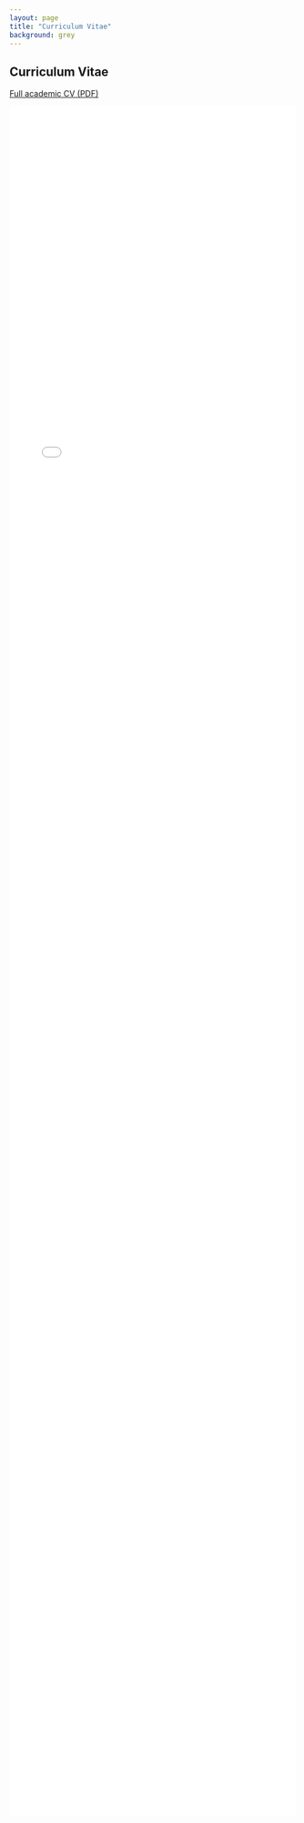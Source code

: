 ```yaml
---
layout: page
title: "Curriculum Vitae"
background: grey
---
```


<h2 class="text-uppercase">Curriculum&nbsp;Vitae</h2>

<p class="item-intro text-muted"><a href="/assets/pdf/cv.pdf" target="_blank">Full academic CV (PDF)</a></p>
<!-- PDF viewer -->
<iframe src="{{ '/assets/pdf/cv.pdf' | relative_url }}" style="width:100%;height:75vh;border:none;" title="CV PDF viewer"></iframe>

